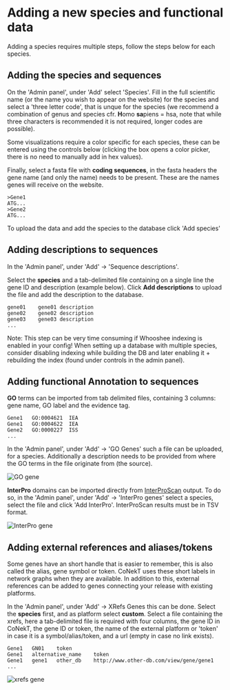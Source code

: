 # Adding a new species and functional data

Adding a species requires multiple steps, follow the steps below for 
each species. 

## Adding the species and sequences

On the 'Admin panel', under 'Add' select 'Species'. Fill in the 
full scientific name (or the name you wish to appear on the website) for
the species and select a 'three letter code', that is unque for the
species (we recommend a combination of genus and species cfr. **H**omo 
**sa**piens = hsa, note that while three characters is recommended it is
not required, longer codes are possible). 

Some visualizations require a color specific for each species, these can 
be entered using the controls below (clicking the box opens a color 
picker, there is no need to manually add in hex values).

Finally, select a fasta file with **coding sequences**, in the fasta 
headers the gene name (and only the name) needs to be present. These are
the names genes will receive on the website.

```
>Gene1
ATG...
>Gene2
ATG... 
```

To upload the data and add the species to the database click 'Add species'

## Adding descriptions to sequences

In the 'Admin panel', under 'Add' -> 'Sequence descriptions'.

Select the **species** and a tab-delimited file containing on a single line the gene ID and
description (example below). Click **Add descriptions** to upload the file and add the 
description to the database.

```
gene01    gene01 description
gene02    gene02 description
gene03    gene03 description
...
```

Note: This step can be very time consuming if Whooshee indexing is enabled in your config! When
setting up a database with multiple species, consider disabling indexing while building the DB and
later enabling it + rebuilding the index (found under controls in the admin panel).

## Adding functional Annotation to sequences

**GO** terms can be imported from tab delimited files, containing 3 
columns: gene name, GO label and the evidence tag.

```
Gene1   GO:0004621  IEA
Gene1   GO:0004622  IEA
Gene2   GO:0000227  ISS
...
```

In the 'Admin panel', under 'Add' -> 'GO Genes' such a file can be 
uploaded, for a species. Additionally a description needs to be provided
from where the GO terms in the file originate from (the source). 
 
![GO gene](../images/add_go_gene.png "Adding GO terms for a species")

**InterPro** domains can be imported directly from [InterProScan](http://www.ebi.ac.uk/interpro/download.html) output. 
To do so, in the 'Admin panel', under 'Add' -> 'InterPro genes' select a species, select the file and click 'Add InterPro'.
InterProScan results must be in TSV format.

![InterPro gene](../images/add_interpro_gene.png "Adding InterPro terms for a species")

## Adding external references and aliases/tokens

Some genes have an short handle that is easier to remember, this is also called the alias, 
gene symbol or token. CoNekT uses these short labels in network graphs when they are 
available. In addition to this, external references can be added to genes connecting your
release with existing platforms.

In the 'Admin panel', under 'Add' -> XRefs Genes this can be done. Select the **species** 
first, and as platform select **custom**. Select a file containing the xrefs, here a 
tab-delimited file is required with four columns, the gene ID in CoNekT, the gene ID or token,
the name of the external platform or 'token' in case it is a symbol/alias/token, and a url 
(empty in case no link exists).

```
Gene1   GN01    token   
Gene1   alternative_name    token 
Gene1   gene1   other_db    http://www.other-db.com/view/gene/gene1 
...
```

![xrefs gene](../images/add_xrefs_genes.png "Adding XRefs to genes")